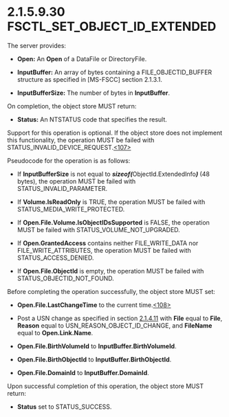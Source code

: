 <html dir="LTR" xmlns:mshelp="http://msdn.microsoft.com/mshelp" xmlns:ddue="http://ddue.schemas.microsoft.com/authoring/2003/5" xmlns:xlink="http://www.w3.org/1999/xlink" xmlns:tool="http://www.microsoft.com/tooltip">
    <head>
        <meta http-equiv="Content-Type" content="text/html; CHARSET=utf-8"></meta>
        <meta name="save" content="history"></meta>
        <title>2.1.5.9.30 FSCTL_SET_OBJECT_ID_EXTENDED</title>
        <xml>
            <mshelp:toctitle title="2.1.5.9.30 FSCTL_SET_OBJECT_ID_EXTENDED"></mshelp:toctitle>
            <mshelp:rltitle title="[MS-FSA]: FSCTL_SET_OBJECT_ID_EXTENDED"></mshelp:rltitle>
            <mshelp:keyword index="A" term="dd2cc6d9-cf35-4de5-8223-8b8d2c03e5a4"></mshelp:keyword>
            <mshelp:attr name="DCSext.ContentType" value="open specification"></mshelp:attr>
            <mshelp:attr name="AssetID" value="dd2cc6d9-cf35-4de5-8223-8b8d2c03e5a4"></mshelp:attr>
            <mshelp:attr name="TopicType" value="kbRef"></mshelp:attr>
            <mshelp:attr name="DCSext.Title" value="[MS-FSA]: FSCTL_SET_OBJECT_ID_EXTENDED" />
        </xml>
    </head>
    <body>
        <div id="header">
            <h1 class="heading">2.1.5.9.30 FSCTL_SET_OBJECT_ID_EXTENDED</h1>
        </div>
        <div id="mainSection">
            <div id="mainBody">
                <div id="allHistory" class="saveHistory"></div>
                <div id="sectionSection0" class="section" name="collapseableSection">
                    

<p>The server provides:</p>

<ul><li><p><span><span> 
</span></span><b>Open:</b> An <b>Open</b> of a DataFile or DirectoryFile.</p>

</li><li><p><span><span> 
</span></span><b>InputBuffer:</b> An array of bytes containing a FILE_OBJECTID_BUFFER
structure as specified in <mshelp:link keywords="efbfe127-73ad-4140-9967-ec6500e66d5e" tabindex="0">[MS-FSCC]</mshelp:link>
section <mshelp:link keywords="34a727a2-960a-4825-9cd2-6100c84e3a81" tabindex="0">2.1.3.1</mshelp:link>.</p>

</li><li><p><span><span> 
</span></span><b>InputBufferSize:</b> The number of bytes in <b>InputBuffer</b>.</p>

</li></ul><p>On completion, the object store MUST return:</p>

<ul><li><p><span><span> 
</span></span><b>Status:</b> An NTSTATUS code that specifies the result.</p>

</li></ul><p>Support for this operation is optional. If the object store
does not implement this functionality, the operation MUST be failed with
STATUS_INVALID_DEVICE_REQUEST.<a id="Appendix_A_Target_107"></a><a href="4e3695bd-7574-4f24-a223-b4679c065b63.html#Appendix_A_107" aria-label="Product behavior note 107">&lt;107&gt;</a></p>

<p>Pseudocode for the operation is as follows:</p>

<ul><li><p><span><span> 
</span></span>If <b>InputBufferSize</b> is not equal to <b><i>sizeof(</i></b>ObjectId.ExtendedInfo<b><i>)</i></b>
(48 bytes), the operation MUST be failed with STATUS_INVALID_PARAMETER.</p>

</li><li><p><span><span> 
</span></span>If <b>Volume.IsReadOnly</b> is TRUE, the operation MUST be failed
with STATUS_MEDIA_WRITE_PROTECTED.</p>

</li><li><p><span><span> 
</span></span>If <b>Open.File.Volume.IsObjectIDsSupported</b> is FALSE, the
operation MUST be failed with STATUS_VOLUME_NOT_UPGRADED.</p>

</li><li><p><span><span> 
</span></span>If <b>Open.GrantedAccess</b> contains neither FILE_WRITE_DATA nor
FILE_WRITE_ATTRIBUTES, the operation MUST be failed with STATUS_ACCESS_DENIED.</p>

</li><li><p><span><span> 
</span></span>If <b>Open.File.ObjectId</b> is empty, the operation MUST be
failed with STATUS_OBJECTID_NOT_FOUND.</p>

</li></ul><p>Before completing the operation successfully, the object
store MUST set:</p>

<ul><li><p><span><span> 
</span></span><b>Open.File.LastChangeTime</b> to the current time.<a id="Appendix_A_Target_108"></a><a href="4e3695bd-7574-4f24-a223-b4679c065b63.html#Appendix_A_108" aria-label="Product behavior note 108">&lt;108&gt;</a></p>

</li><li><p><span><span> 
</span></span>Post a USN change as specified in section <a href="2c897c5e-b29e-464d-825f-565ff587f7f1.html">2.1.4.11</a> with <b>File</b>
equal to <b>File</b>, <b>Reason</b> equal to USN_REASON_OBJECT_ID_CHANGE, and <b>FileName</b>
equal to <b>Open.Link.Name</b>.</p>

</li><li><p><span><span> 
</span></span><b>Open.File.BirthVolumeId</b> to <b>InputBuffer.BirthVolumeId</b>.</p>

</li><li><p><span><span> 
</span></span><b>Open.File.BirthObjectId</b> to <b>InputBuffer.BirthObjectId</b>.</p>

</li><li><p><span><span> 
</span></span><b>Open.File.DomainId</b> to <b>InputBuffer.DomainId</b>.</p>

</li></ul><p>Upon successful completion of this operation, the object
store MUST return:</p>

<ul><li><p><span><span> 
</span></span><b>Status</b> set to STATUS_SUCCESS.</p>

</li></ul>
                </div>
            </div>
        </div>
    </body>
</html>